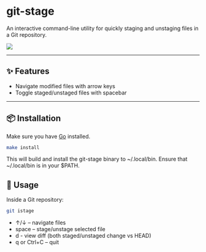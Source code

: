 # git-stage

An interactive command-line utility for quickly staging and unstaging files in a Git repository.

![](https://raw.github.com/hzqtc/git-istage/master/demo.gif)

---

## ✨ Features

- Navigate modified files with arrow keys
- Toggle staged/unstaged files with spacebar

---

## 📦 Installation

Make sure you have [Go](https://golang.org/dl/) installed.

```sh
make install
```

This will build and install the git-stage binary to ~/.local/bin.
Ensure that ~/.local/bin is in your $PATH.

## 🚀 Usage

Inside a Git repository:

```sh
git istage
```

- ↑/↓ – navigate files
- space – stage/unstage selected file
- d - view diff (both staged/unstaged change vs HEAD)
- q or Ctrl+C – quit

